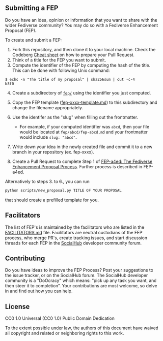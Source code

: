 
## Submitting a FEP

Do you have an idea, opinion or information that you want to share with the wider Fediverse community? You may do so with a Fediverse Enhancement Proposal (FEP).

To create and submit a FEP:

1. Fork this repository, and then clone it to your local machine. Check the Codeberg [Cheat sheet](https://docs.codeberg.org/collaborating/pull-requests-and-git-flow/#cheat-sheet) on how to prepare your Pull Request.
2. Think of a title for the FEP you want to submit.
3. Compute the identifier of the FEP by computing the hash of the title. This can be done with following Unix command:

```
$ echo -n "The title of my proposal" | sha256sum | cut -c-4
b3f0
```

4. Create a subdirectory of [`fep/`](./fep/) using the identifier you just computed.
5. Copy the FEP template ([fep-xxxx-template.md](./fep-xxxx-template.md)) to this subdirectory and change the filename appropriately.
6. Use the identifer as the "slug" when filling out the frontmatter.

    - For example, if your computed identifier was `abcd`, then your file would be located at `fep/abcd/fep-abcd.md` and your frontmatter would include `slug: "abcd"`.

7. Write down your idea in the newly created file and commit it to a new branch in your repository (ex. fep-xxxx).
8. Create a Pull Request to complete Step 1 of [FEP-a4ed: The Fediverse Enhancement Proposal Process](./fep/a4ed/fep-a4ed.md). Further process is described in FEP-a4ed.

Alternatively to steps 3. to 6., you can run

```bash
python scripts/new_proposal.py TITLE OF YOUR PROPOSAL
```

that should create a prefilled template for you.

## Facilitators

The list of FEP's is maintained by the facilitators who are listed in the [FACILITATORS.md](FACILITATORS.md) file. Facilitators are neutral custodians of the FEP process, who merge PR's, create tracking issues, and start discussion threads for each FEP in the [SocialHub](https://socialhub.activitypub.rocks) developer community forum.

## Contributing

Do you have ideas to improve the FEP Process? Post your suggestions to the issue tracker, or on the SocialHub forum. The SocialHub developer community is a "DoOcracy" which means: “pick up any task you want, and then steer it to completion”. Your contributions are most welcome, so delve in and find out how you can help.

## License

CC0 1.0 Universal (CC0 1.0) Public Domain Dedication

To the extent possible under law, the authors of this document have waived all copyright and related or neighboring rights to this work.
